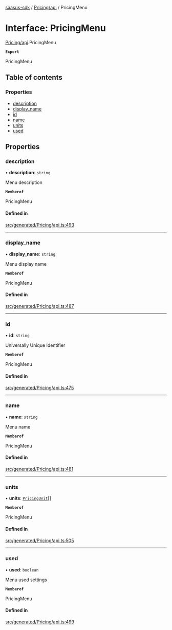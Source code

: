 [saasus-sdk](../README.md) / [Pricing/api](../modules/Pricing_api.md) / PricingMenu

# Interface: PricingMenu

[Pricing/api](../modules/Pricing_api.md).PricingMenu

**`Export`**

PricingMenu

## Table of contents

### Properties

- [description](Pricing_api.PricingMenu.md#description)
- [display\_name](Pricing_api.PricingMenu.md#display_name)
- [id](Pricing_api.PricingMenu.md#id)
- [name](Pricing_api.PricingMenu.md#name)
- [units](Pricing_api.PricingMenu.md#units)
- [used](Pricing_api.PricingMenu.md#used)

## Properties

### description

• **description**: `string`

Menu description

**`Memberof`**

PricingMenu

#### Defined in

[src/generated/Pricing/api.ts:493](https://github.com/saasus-platform/saasus-sdk-javascript/blob/997c544/src/generated/Pricing/api.ts#L493)

___

### display\_name

• **display\_name**: `string`

Menu display name

**`Memberof`**

PricingMenu

#### Defined in

[src/generated/Pricing/api.ts:487](https://github.com/saasus-platform/saasus-sdk-javascript/blob/997c544/src/generated/Pricing/api.ts#L487)

___

### id

• **id**: `string`

Universally Unique Identifier

**`Memberof`**

PricingMenu

#### Defined in

[src/generated/Pricing/api.ts:475](https://github.com/saasus-platform/saasus-sdk-javascript/blob/997c544/src/generated/Pricing/api.ts#L475)

___

### name

• **name**: `string`

Menu name

**`Memberof`**

PricingMenu

#### Defined in

[src/generated/Pricing/api.ts:481](https://github.com/saasus-platform/saasus-sdk-javascript/blob/997c544/src/generated/Pricing/api.ts#L481)

___

### units

• **units**: [`PricingUnit`](../modules/Pricing_api.md#pricingunit)[]

**`Memberof`**

PricingMenu

#### Defined in

[src/generated/Pricing/api.ts:505](https://github.com/saasus-platform/saasus-sdk-javascript/blob/997c544/src/generated/Pricing/api.ts#L505)

___

### used

• **used**: `boolean`

Menu used settings

**`Memberof`**

PricingMenu

#### Defined in

[src/generated/Pricing/api.ts:499](https://github.com/saasus-platform/saasus-sdk-javascript/blob/997c544/src/generated/Pricing/api.ts#L499)
